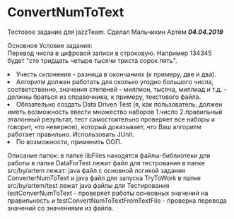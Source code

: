 # ConvertNumToText

Тестовое задание для jazzTeam. Сделал Мальчихин Артем ***04.04.2019***

Основное Условие задания:<br> 
Перевод числа в цифровой записи в строковую. Например 134345 будет "сто тридцать четыре тысячи триста сорок пять".
<li> Учесть склонения - разница в окончаниях (к примеру, две и два).
<li> Алгоритм должен работать для сколько угодно большого числа, соответственно, значения степеней - миллион, тысяча, миллиад и т.д. - должны браться из справочника, к примеру, текстового файла.
<li> Обязательно создать Data Driven Test (я, как пользователь, должен иметь возможность ввести множество наборов 1.число 2.правильный эталонный результат, тест самостоятельно проверяет все наборы и говорит, что неверное), который доказывает, что Ваш алгоритм работает правильно. Использовать JUnit.
<li> По возможности, применить ООП.

Описание папок:
в папке libFiles находятся файлы-библиотеки для работы
в папке DataForTest лежит файл для тестрования
в папке src/by/artem лежат: java файл с основной логикой задания ConverterNumToText и java файл для запуска TryToWork
в папке src/by/artem/test лежат java файлы для Тестирования testConverNumToText - проверяет работы оснеовных значений на правильность
и testConvertNumToTextFromTextFile - проверка перевода значений со значениями из файла.
